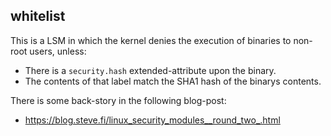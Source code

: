 whitelist
---------

This is a LSM in which the kernel denies the execution of binaries
to non-root users, unless:

* There is a `security.hash` extended-attribute upon the binary.
* The contents of that label match the SHA1 hash of the binarys contents.

There is some back-story in the following blog-post:

* https://blog.steve.fi/linux_security_modules__round_two_.html

